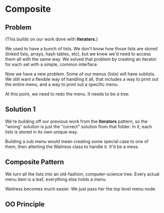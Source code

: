# Composite

## Problem

(This builds on our work done with **Iterators.**)

We used to have a bunch of lists. We don't know how those lists are stored (linked lists, arrays, hash tables, etc), but we knew we'd need to access them all with the same way. We solved that problem by creating an iterator for each set with a simple, common interface.

Now we have a new problem. Some of our menus (lists) will have sublists. We still want a flexible way of handling it all, that includes a way to print out the entire menu, and a way to print out a specific menu.

At this point, we need to redo the menu. It needs to be *a tree.*

## Solution 1

We're building off our previous work from the **Iterators** pattern, so the "wrong" solution is just the "correct" solution from that folder. In it, each lists is stored in its own unique way.

Building a sub menu would mean creating some special case to one of them, then alterting the Waitress class to handle it. It'd be a mess.

## Composite Pattern

We turn all the lists into an old-fashion, computer-science tree. Every actual menu item is a leaf, everything else holds a menu.

Waitress becomes much easier. We just pass her the top level menu node.

## OO Principle

